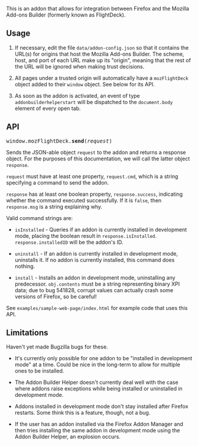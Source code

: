 This is an addon that allows for integration between Firefox and
the Mozilla Add-ons Builder (formerly known as FlightDeck).

## Usage ##

1. If necessary, edit the file `data/addon-config.json` so
   that it contains the URL(s) for origins that host the Mozilla
   Add-ons Builder. The scheme, host, and port of each URL
   make up its "origin", meaning that the rest of the URL
   will be ignored when making trust decisions.

2. All pages under a trusted origin will automatically have a
   `mozFlightDeck` object added to their `window`
   object. See below for its API.

3. As soon as the addon is activated, an event of type
   `addonbuilderhelperstart` will be dispatched to the
   `document.body` element of every open tab.

## API ##

<tt>window.mozFlightDeck.**send**(*request*)</tt>

Sends the JSON-able object `request` to the addon and returns a
response object. For the purposes of this documentation, we will call
the latter object `response`.

`request` must have at least one property,
`request.cmd`, which is a string specifying a command to
send the addon.

`response` has at least one boolean property,
`response.success`, indicating whether the command executed
successfully. If it is `false`, then `response.msg`
is a string explaining why.

Valid command strings are:

* `isInstalled` - Queries if an addon is currently
  installed in development mode, placing the boolean result
  in `response.isInstalled`. `response.installedID` will be
  the addon's ID.

* `uninstall` - If an addon is currently installed in development
  mode, uninstalls it.  If no addon is currently installed, this
  command does nothing.

* `install` - Installs an addon in development mode, uninstalling
  any predecessor. `obj.contents` must be a string representing binary
  XPI data; due to bug 541828, corrupt values can actually crash
  some versions of Firefox, so be careful!

See `examples/sample-web-page/index.html` for example code that uses
this API.

## Limitations ##

Haven't yet made Bugzilla bugs for these.

* It's currently only possible for one addon to be "installed in
  development mode" at a time. Could be nice in the long-term to
  allow for multiple ones to be installed.

* The Addon Builder Helper doesn't currently deal well with the case
  where addons raise exceptions while being installed or uninstalled
  in development mode.

* Addons installed in development mode don't stay installed after
  Firefox restarts. Some think this is a feature, though, not
  a bug.

* If the user has an addon installed via the Firefox Addon Manager
  and then tries installing the same addon in development mode
  using the Addon Builder Helper, an explosion occurs.
